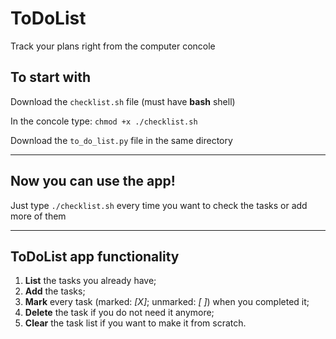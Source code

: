 # ToDoList

Track your plans right from the computer concole

## To start with

Download the `checklist.sh` file (must have __bash__ shell)

In the concole type: `chmod +x ./checklist.sh`

Download the `to_do_list.py` file in the same directory
____
## Now you can use the app!

Just type `./checklist.sh` every time you want to check the tasks or add more of them
____
## ToDoList app functionality
1. __List__ the tasks you already have;
2. __Add__ the tasks;
4. __Mark__ every task (marked: _[X]_; unmarked: _[ ]_) when you completed it;
5. __Delete__ the task if you do not need it anymore;
6. __Clear__ the task list if you want to make it from scratch.
